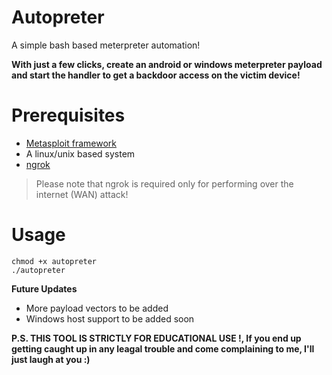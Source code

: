 # Autopreter
A simple bash based meterpreter automation!

**With just a few clicks, create an android or windows meterpreter payload and start the handler to get a backdoor access on the victim device!**

# Prerequisites
- [Metasploit framework](https://metasploit.help.rapid7.com/docs/installing-the-metasploit-framework)
- A linux/unix based system
- [ngrok](https://ngrok.com/) <br>
> Please note that ngrok is required only for performing over the internet (WAN) attack!

# Usage
```
chmod +x autopreter
./autopreter
```

**Future Updates**
- More payload vectors to be added
- Windows host support to be added soon

**P.S. THIS TOOL IS STRICTLY FOR EDUCATIONAL USE !, If you end up getting caught up in any leagal trouble and come complaining to me, I'll just laugh at you :)**

